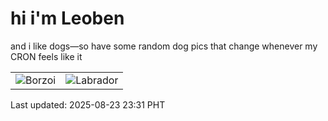 # hi i'm Leoben

and i like dogs—so have some random dog pics that change whenever my CRON feels like it

|  |  |
|--------|----------|
| ![Borzoi](https://random-dog-vercel.vercel.app/api/random-borzoi?v=1755963098) | ![Labrador](https://random-dog-vercel.vercel.app/api/random-labrador?v=1755963098) |

Last updated: 2025-08-23 23:31 PHT
